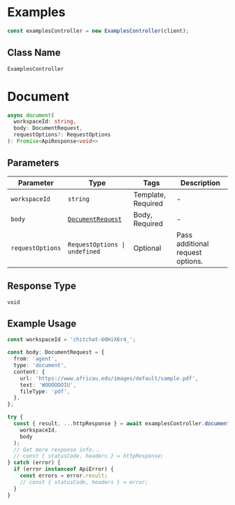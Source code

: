 # Examples

```ts
const examplesController = new ExamplesController(client);
```

## Class Name

`ExamplesController`


# Document

```ts
async document(
  workspaceId: string,
  body: DocumentRequest,
  requestOptions?: RequestOptions
): Promise<ApiResponse<void>>
```

## Parameters

| Parameter | Type | Tags | Description |
|  --- | --- | --- | --- |
| `workspaceId` | `string` | Template, Required | - |
| `body` | [`DocumentRequest`](../../doc/models/document-request.md) | Body, Required | - |
| `requestOptions` | `RequestOptions \| undefined` | Optional | Pass additional request options. |

## Response Type

`void`

## Example Usage

```ts
const workspaceId = 'chitchat-6OHiX6r4_';

const body: DocumentRequest = {
  from: 'agent',
  type: 'document',
  content: {
    url: 'https://www.africau.edu/images/default/sample.pdf',
    text: 'WOOOOOOIU',
    fileType: 'pdf',
  },
};

try {
  const { result, ...httpResponse } = await examplesController.document(
    workspaceId,
    body
  );
  // Get more response info...
  // const { statusCode, headers } = httpResponse;
} catch (error) {
  if (error instanceof ApiError) {
    const errors = error.result;
    // const { statusCode, headers } = error;
  }
}
```

